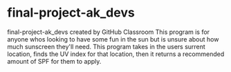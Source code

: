 # final-project-ak_devs
final-project-ak_devs created by GitHub Classroom
This program is for anyone whos looking to have some fun in the sun but is unsure about how much sunscreen they'll need. This program takes in the users surrent location, finds the UV index for that location, then it returns a recommended amount of SPF for them to apply. 

